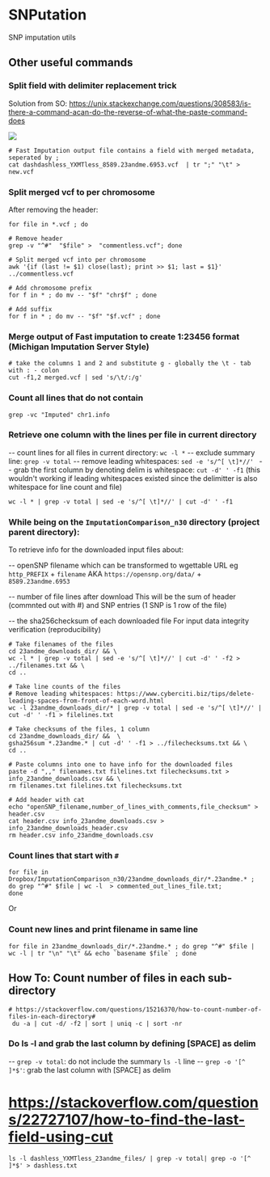 # SNPutation
SNP imputation utils


## Other useful commands

### Split field with delimiter replacement trick
Solution from SO: https://unix.stackexchange.com/questions/308583/is-there-a-command-acan-do-the-reverse-of-what-the-paste-command-does

![](https://i.imgur.com/9xJgjMo.png)

```
# Fast Imputation output file contains a field with merged metadata, seperated by ;
cat dashdashless_YXMTless_8589.23andme.6953.vcf  | tr ";" "\t" > new.vcf
```


### Split merged vcf to per chromosome
After removing the header:

```
for file in *.vcf ; do

# Remove header
grep -v "^#"  "$file" >  "commentless.vcf"; done
```


```
# Split merged vcf into per chromosome
awk '{if (last != $1) close(last); print >> $1; last = $1}' ../commentless.vcf

# Add chromosome prefix
for f in * ; do mv -- "$f" "chr$f" ; done

# Add suffix
for f in * ; do mv -- "$f" "$f.vcf" ; done
```



### Merge output of Fast imputation to create 1:23456 format (Michigan Imputation Server Style)

```
# take the columns 1 and 2 and substitute g - globally the \t - tab with : - colon
cut -f1,2 merged.vcf | sed 's/\t/:/g'
```

### Count all lines that do not contain

```
grep -vc "Imputed" chr1.info
```
### Retrieve one column with the lines per file in current directory 

-- count lines for all files in current directory: `wc -l *`
-- exclude summary line: `grep -v total`
-- remove leading whitespaces: `sed -e 's/^[ \t]*//' `
-- grab the first column by denoting delim is whitespace: `cut -d' ' -f1`
 (this wouldn't working if leading whitespaces existed since the delimitter is also whitespace for line count and file)

```
wc -l * | grep -v total | sed -e 's/^[ \t]*//' | cut -d' ' -f1
```


### While being on the `ImputationComparison_n30` directory (project parent directory):

To retrieve info for the downloaded input files about:

-- openSNP filename which can be transformed to wgettable URL
eg  `http_PREFIX` + `filename` AKA `https://opensnp.org/data/` + `8589.23andme.6953`

-- number of file lines after download
This will be the sum of header (commnted out with #) and SNP entries (1 SNP is 1 row of the file)

-- the sha256checksum of each downloaded file
For input data integrity verification (reproducibility)

```
# Take filenames of the files
cd 23andme_downloads_dir/ && \
wc -l * | grep -v total | sed -e 's/^[ \t]*//' | cut -d' ' -f2 > ../filenames.txt && \
cd ..

# Take line counts of the files
# Remove leading whitespaces: https://www.cyberciti.biz/tips/delete-leading-spaces-from-front-of-each-word.html
wc -l 23andme_downloads_dir/* | grep -v total | sed -e 's/^[ \t]*//' | cut -d' ' -f1 > filelines.txt

# Take checksums of the files, 1 column
cd 23andme_downloads_dir/ &&  \
gsha256sum *.23andme.* | cut -d' ' -f1 > ../filechecksums.txt && \
cd ..

# Paste columns into one to have info for the downloaded files
paste -d ",," filenames.txt filelines.txt filechecksums.txt > info_23andme_downloads.csv && \
rm filenames.txt filelines.txt filechecksums.txt

# Add header with cat
echo "openSNP_filename,number_of_lines_with_comments,file_checksum" > header.csv
cat header.csv info_23andme_downloads.csv > info_23andme_downloads_header.csv
rm header.csv info_23andme_downloads.csv
```

### Count lines that start with `#` 
 
```
for file in Dropbox/ImputationComparison_n30/23andme_downloads_dir/*.23andme.* ; 
do grep "^#" $file | wc -l  > commented_out_lines_file.txt; 
done
```
  
Or 


### Count new lines and print filename in same line

```
for file in 23andme_downloads_dir/*.23andme.* ; do grep "^#" $file | wc -l | tr "\n" "\t" && echo `basename $file` ; done

```
 
 ## How To: Count number of files in each sub-directory
 
```
# https://stackoverflow.com/questions/15216370/how-to-count-number-of-files-in-each-directory#
 du -a | cut -d/ -f2 | sort | uniq -c | sort -nr
```

### Do ls -l and grab the last column by defining [SPACE] as delim
-- `grep -v total`: do not include the summary `ls -l` line 
-- `grep -o '[^ ]*$'`: grab the last column with [SPACE] as delim
# https://stackoverflow.com/questions/22727107/how-to-find-the-last-field-using-cut

```
ls -l dashless_YXMTless_23andme_files/ | grep -v total| grep -o '[^ ]*$' > dashless.txt
```
